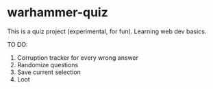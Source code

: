 # warhammer-quiz
This is a quiz project (experimental, for fun). Learning web dev basics.

TO DO:

1) Corruption tracker for every wrong answer
2) Randomize questions
3) Save current selection
4) Loot

